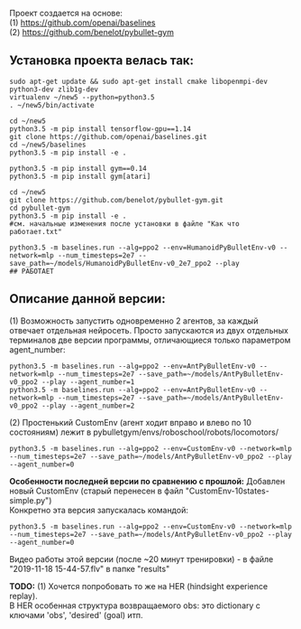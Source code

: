 Проект создается на основе:<br/>
(1) https://github.com/openai/baselines<br/>
(2) https://github.com/benelot/pybullet-gym

## **Установка проекта велась так:**
```
sudo apt-get update && sudo apt-get install cmake libopenmpi-dev python3-dev zlib1g-dev
virtualenv ~/new5 --python=python3.5
. ~/new5/bin/activate

cd ~/new5
python3.5 -m pip install tensorflow-gpu==1.14
git clone https://github.com/openai/baselines.git 
cd ~/new5/baselines
python3.5 -m pip install -e .

python3.5 -m pip install gym==0.14
python3.5 -m pip install gym[atari]

cd ~/new5
git clone https://github.com/benelot/pybullet-gym.git
cd pybullet-gym
python3.5 -m pip install -e .
#см. начальные изменения после установки в файле "Как что работает.txt"

python3.5 -m baselines.run --alg=ppo2 --env=HumanoidPyBulletEnv-v0 --network=mlp --num_timesteps=2e7 --save_path=~/models/HumanoidPyBulletEnv-v0_2e7_ppo2 --play
## РАБОТАЕТ
```

## **Описание данной версии:**
(1) Возможность запустить одновременно 2 агентов, за каждый отвечает отдельная нейросеть.
Просто запускаются из двух отдельных терминалов две версии программы, отличающиеся только параметром agent_number:
```
python3.5 -m baselines.run --alg=ppo2 --env=AntPyBulletEnv-v0 --network=mlp --num_timesteps=2e7 --save_path=~/models/AntPyBulletEnv-v0_ppo2 --play --agent_number=1
python3.5 -m baselines.run --alg=ppo2 --env=AntPyBulletEnv-v0 --network=mlp --num_timesteps=2e7 --save_path=~/models/AntPyBulletEnv-v0_ppo2 --play --agent_number=2
```
(2) Простенький CustomEnv (агент ходит вправо и влево по 10 состояниям) лежит в pybulletgym/envs/roboschool/robots/locomotors/
```
python3.5 -m baselines.run --alg=ppo2 --env=CustomEnv-v0 --network=mlp --num_timesteps=2e7 --save_path=~/models/AntPyBulletEnv-v0_ppo2 --play --agent_number=0
```

**Особенности последней версии по сравнению с прошлой:**
Добавлен новый CustomEnv (старый перенесен в файл "CustomEnv-10states-simple.py")<br/>
Конкретно эта версия запускалась командой:<br/>
```
python3.5 -m baselines.run --alg=ppo2 --env=CustomEnv-v0 --network=mlp --num_timesteps=2e7 --save_path=~/models/AntPyBulletEnv-v0_ppo2 --play --agent_number=0
```
Видео работы этой версии (после ~20 минут тренировки) - в файле "2019-11-18 15-44-57.flv" в папке "results"<br/>

**TODO:**
(1) Хочется попробовать то же на HER (hindsight experience replay).<br/>
В HER особенная структура возвращаемого obs:  это dictionary с ключами 'obs', 'desired' (goal) итп.